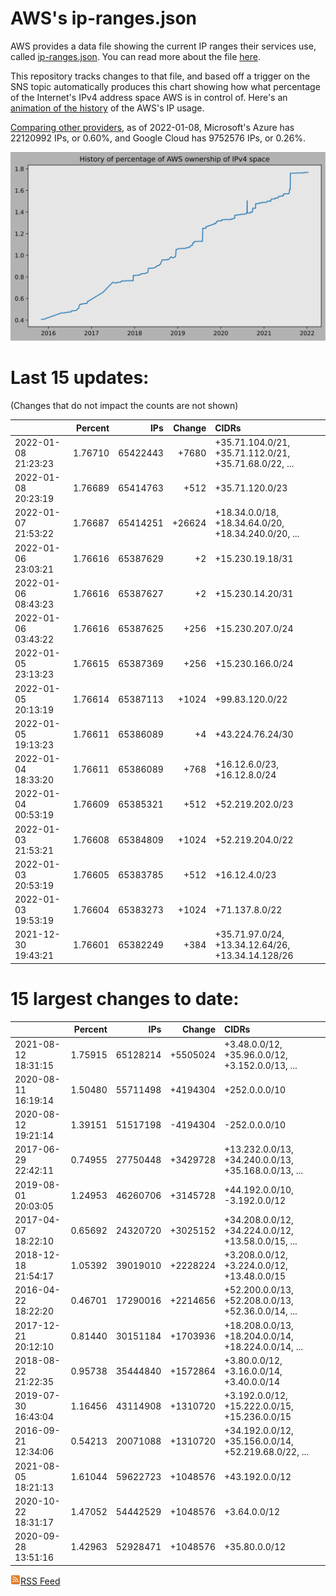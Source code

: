 # AWS's ip-ranges.json

AWS provides a data file showing the current IP ranges their
services use, called [ip-ranges.json](https://ip-ranges.amazonaws.com/ip-ranges.json).  You 
can read more about the file [here](https://docs.aws.amazon.com/general/latest/gr/aws-ip-ranges.html).

This repository tracks changes to that file, and based off a trigger on the SNS topic 
automatically produces this chart showing how what percentage of the Internet's IPv4 
address space AWS is in control of.  Here's an 
[animation of the history](https://youtu.be/Su25yl7eol8) of the AWS's IP usage.

[Comparing other providers](https://github.com/seligman/cloud_sizes), as of 2022-01-08, Microsoft's Azure has 22120992 IPs, or 0.60%, and Google Cloud has 9752576 IPs, or 0.26%.

![History of AWS](history_count.svg)

# Last 15 updates:

(Changes that do not impact the counts are not shown)

| | Percent | IPs | Change | CIDRs |
| :--- | ---: | ---: | ---: | :--- |
| 2022-01-08 21:23:23 | 1.76710 | 65422443 | +7680 | +35.71.104.0/21, +35.71.112.0/21, +35.71.68.0/22, ... |
| 2022-01-08 20:23:19 | 1.76689 | 65414763 | +512 | +35.71.120.0/23 |
| 2022-01-07 21:53:22 | 1.76687 | 65414251 | +26624 | +18.34.0.0/18, +18.34.64.0/20, +18.34.240.0/20, ... |
| 2022-01-06 23:03:21 | 1.76616 | 65387629 | +2 | +15.230.19.18/31 |
| 2022-01-06 08:43:23 | 1.76616 | 65387627 | +2 | +15.230.14.20/31 |
| 2022-01-06 03:43:22 | 1.76616 | 65387625 | +256 | +15.230.207.0/24 |
| 2022-01-05 23:13:23 | 1.76615 | 65387369 | +256 | +15.230.166.0/24 |
| 2022-01-05 20:13:19 | 1.76614 | 65387113 | +1024 | +99.83.120.0/22 |
| 2022-01-05 19:13:23 | 1.76611 | 65386089 | +4 | +43.224.76.24/30 |
| 2022-01-04 18:33:20 | 1.76611 | 65386089 | +768 | +16.12.6.0/23, +16.12.8.0/24 |
| 2022-01-04 00:53:19 | 1.76609 | 65385321 | +512 | +52.219.202.0/23 |
| 2022-01-03 21:53:21 | 1.76608 | 65384809 | +1024 | +52.219.204.0/22 |
| 2022-01-03 20:53:19 | 1.76605 | 65383785 | +512 | +16.12.4.0/23 |
| 2022-01-03 19:53:19 | 1.76604 | 65383273 | +1024 | +71.137.8.0/22 |
| 2021-12-30 19:43:21 | 1.76601 | 65382249 | +384 | +35.71.97.0/24, +13.34.12.64/26, +13.34.14.128/26 |


# 15 largest changes to date:

| | Percent | IPs | Change | CIDRs |
| :--- | ---: | ---: | ---: | :--- |
| 2021-08-12 18:31:15 | 1.75915 | 65128214 | +5505024 | +3.48.0.0/12, +35.96.0.0/12, +3.152.0.0/13, ... |
| 2020-08-11 16:19:14 | 1.50480 | 55711498 | +4194304 | +252.0.0.0/10 |
| 2020-08-12 19:21:14 | 1.39151 | 51517198 | -4194304 | -252.0.0.0/10 |
| 2017-06-29 22:42:11 | 0.74955 | 27750448 | +3429728 | +13.232.0.0/13, +34.240.0.0/13, +35.168.0.0/13, ... |
| 2019-08-01 20:03:05 | 1.24953 | 46260706 | +3145728 | +44.192.0.0/10, -3.192.0.0/12 |
| 2017-04-07 18:22:10 | 0.65692 | 24320720 | +3025152 | +34.208.0.0/12, +34.224.0.0/12, +13.58.0.0/15, ... |
| 2018-12-18 21:54:17 | 1.05392 | 39019010 | +2228224 | +3.208.0.0/12, +3.224.0.0/12, +13.48.0.0/15 |
| 2016-04-22 18:22:20 | 0.46701 | 17290016 | +2214656 | +52.200.0.0/13, +52.208.0.0/13, +52.36.0.0/14, ... |
| 2017-12-21 20:12:10 | 0.81440 | 30151184 | +1703936 | +18.208.0.0/13, +18.204.0.0/14, +18.224.0.0/14, ... |
| 2018-08-22 21:22:35 | 0.95738 | 35444840 | +1572864 | +3.80.0.0/12, +3.16.0.0/14, +3.40.0.0/14 |
| 2019-07-30 16:43:04 | 1.16456 | 43114908 | +1310720 | +3.192.0.0/12, +15.222.0.0/15, +15.236.0.0/15 |
| 2016-09-21 12:34:06 | 0.54213 | 20071088 | +1310720 | +34.192.0.0/12, +35.156.0.0/14, +52.219.68.0/22, ... |
| 2021-08-05 18:21:13 | 1.61044 | 59622723 | +1048576 | +43.192.0.0/12 |
| 2020-10-22 18:31:17 | 1.47052 | 54442529 | +1048576 | +3.64.0.0/12 |
| 2020-09-28 13:51:16 | 1.42963 | 52928471 | +1048576 | +35.80.0.0/12 |


[![RSS Icon](rss-icon.png)RSS Feed](https://raw.githubusercontent.com/seligman/aws-ip-ranges/master/rss.xml)
